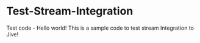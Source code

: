 # Test-Stream-Integration
Test code - Hello world!
This is a sample code to test stream Integration  to Jive!
